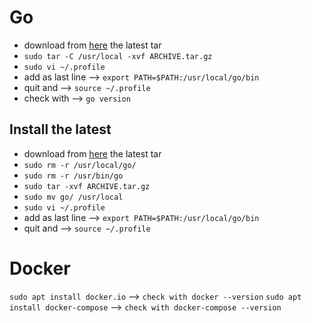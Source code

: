 # Go
- download from [here](https://go.dev/dl/) the latest tar
- `sudo tar -C /usr/local -xvf ARCHIVE.tar.gz`
- `sudo vi ~/.profile`
- add as last line -->  `export PATH=$PATH:/usr/local/go/bin`
- quit and -->  `source ~/.profile`
- check with -->  `go version`

## Install the latest
- download from [here](https://go.dev/dl/) the latest tar
- `sudo rm -r /usr/local/go/`
- `sudo rm -r /usr/bin/go`
- `sudo tar -xvf ARCHIVE.tar.gz`
- `sudo mv go/ /usr/local`
- `sudo vi ~/.profile`
- add as last line -->  `export PATH=$PATH:/usr/local/go/bin`
- quit and -->  `source ~/.profile`

# Docker
`sudo apt install docker.io`                  -->  `check with docker --version`
`sudo apt install docker-compose`         -->  `check with docker-compose --version`
